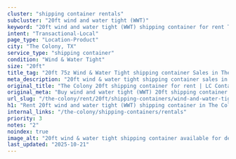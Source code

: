 ```yaml
---
cluster: "shipping container rentals"
subcluster: "20ft wind and water tight (WWT)"
keyword: "20ft wind and water tight (WWT) shipping container for rent The Colony, TX"
intent: "Transactional-Local"
page_type: "Location-Product"
city: "The Colony, TX"
service_type: "shipping container"
condition: "Wind & Water Tight"
size: "20ft"
title_tag: "20ft 75z Wind & Water Tight shipping container Sales in The Colony | LC Container"
meta_description: "20ft wind & water tight shipping container sales in The Colony. Fast delivery, competitive pricing. Serving shipping containers area. Quote ID: ITD. Call (214) 524-4168 for your free quote today."
original_title: "The Colony 20ft shipping container for rent | LC Container"
original_meta: "Buy wind and water tight (WWT) 20ft shipping container rent with local delivery in The Colony, TX. LC Container — local Since 2003. Request a fast quote today."
url_slug: "/the-colony/rent/20ft/shipping-containers/wind-and-water-tight-wwt"
h1: "Rent 20ft wind and water tight (WWT) shipping container in The Colony"
internal_links: "/the-colony/shipping-containers/rentals"
priority: 3
notes: "2"
noindex: true
image_alt: "20ft wind & water tight shipping container available for delivery in The Colony"
last_updated: "2025-10-21"
---
```


<!-- TODO: Add unique city/inventory copy, images, and internal links here. -->

